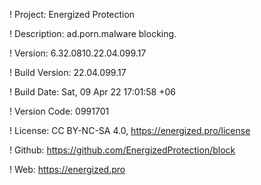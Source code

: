 ! Project: Energized Protection

! Description: ad.porn.malware blocking.

! Version: 6.32.0810.22.04.099.17

! Build Version: 22.04.099.17

! Build Date: Sat, 09 Apr 22 17:01:58 +06

! Version Code: 0991701

! License: CC BY-NC-SA 4.0, https://energized.pro/license

! Github: https://github.com/EnergizedProtection/block

! Web: https://energized.pro
